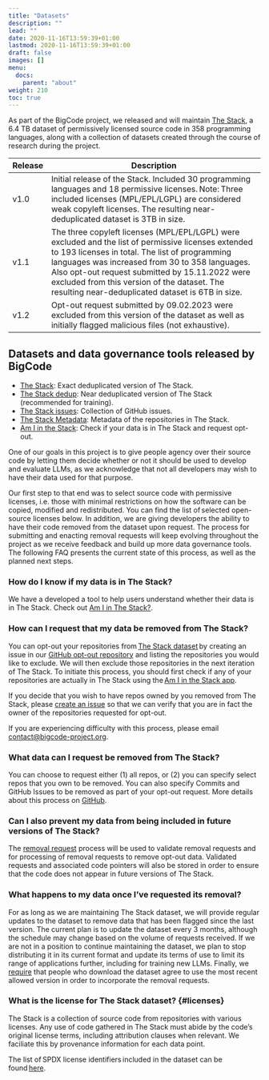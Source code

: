 ```yaml
---
title: "Datasets"
description: ""
lead: ""
date: 2020-11-16T13:59:39+01:00
lastmod: 2020-11-16T13:59:39+01:00
draft: false
images: []
menu:
  docs:
    parent: "about"
weight: 210
toc: true
---
```


As part of the BigCode project, we released and will maintain [The Stack](https://huggingface.co/datasets/bigcode/the-stack), a 6.4 TB dataset of permissively licensed source code in 358 programming languages, along with a collection of datasets created through the course of research during the project. 

| Release    | Description                    |
| ---------- | ------------------------------ |
| v1.0       | Initial release of the Stack. Included 30 programming languages and 18 permissive licenses. Note: Three included licenses (MPL/EPL/LGPL) are considered weak copyleft licenses. The resulting near-deduplicated dataset is 3TB in size.    |
| v1.1       |  The three copyleft licenses (MPL/EPL/LGPL) were excluded and the list of permissive licenses extended to 193 licenses in total. The list of programming languages was increased from 30 to 358 languages. Also opt-out request submitted by 15.11.2022 were excluded from this version of the dataset. The resulting near-deduplicated dataset is 6TB in size.     |
| v1.2       | Opt-out request submitted by 09.02.2023 were excluded from this version of the dataset as well as initially flagged malicious files (not exhaustive). |

## Datasets and data governance tools released by BigCode
- [The Stack](https://huggingface.co/datasets/bigcode/the-stack): Exact deduplicated version of The Stack. 
- [The Stack dedup](https://huggingface.co/datasets/bigcode/the-stack-dedup): Near deduplicated version of The Stack (recommended for training). 
- [The Stack issues](https://huggingface.co/datasets/bigcode/the-stack-github-issues): Collection of GitHub issues. 
- [The Stack Metadata](https://huggingface.co/datasets/bigcode/the-stack-metadata): Metadata of the repositories in The Stack. 
- [Am I in the Stack](https://huggingface.co/spaces/bigcode/in-the-stack): Check if your data is in The Stack and request opt-out. 

One of our goals in this project is to give people agency over their source code by letting them decide whether or not it should be used to develop and evaluate LLMs, as we acknowledge that not all developers may wish to have their data used for that purpose. 

Our first step to that end was to select source code with permissive licenses, i.e. those with minimal restrictions on how the software can be copied, modified and redistributed. You can find the list of selected open-source licenses below. In addition, we are giving developers the ability to have their code removed from the dataset upon request. The process for submitting and enacting removal requests will keep evolving throughout the project as we receive feedback and build up more data governance tools. The following FAQ presents the current state of this process, as well as the planned next steps. 

### How do I know if my data is in The Stack?
We have a developed a tool to help users understand whether their data is in The Stack. Check out [Am I in The Stack?](https://huggingface.co/spaces/bigcode/in-the-stack). 

### How can I request that my data be removed from The Stack?
You can opt-out your repositories from [The Stack dataset](https://huggingface.co/datasets/bigcode/the-stack) by creating an issue in our [GitHub opt-out repository](https://github.com/bigcode-project/opt-out-v2) and listing the repositories you would like to exclude. We will then exclude those repositories in the next iteration of The Stack.  To initiate this process, you should first check if any of your repositories are actually in The Stack using the [Am I in the Stack app](https://huggingface.co/spaces/bigcode/in-the-stack).  

If you decide that you wish to have repos owned by you removed from The Stack, please [create an issue](https://github.com/bigcode-project/opt-out-v2/issues/new?assignees=&labels=&template=opt-out-request.md&title=Opt-out+request+for+USERNAME) so that we can verify that you are in fact the owner of the repositories requested for opt-out. 

If you are experiencing difficulty with this process, please email contact@bigcode-project.org. 

### What data can I request be removed from The Stack?
You can choose to request either (1) all repos, or (2) you can specify select repos that you own to be removed. You can also specify Commits and GitHub Issues to be removed as part of your opt-out request. More details about this process on [GitHub](https://github.com/bigcode-project/opt-out-v2).

### Can I also prevent my data from being included in future versions of The Stack?
The [removal request](https://github.com/bigcode-project/opt-out-v2) process will be used to validate removal requests and for processing of removal requests to remove opt-out data. Validated requests and associated code pointers will also be stored in order to ensure that the code does not appear in future versions of The Stack.

### What happens to my data once I’ve requested its removal?
For as long as we are maintaining The Stack dataset, we will provide regular updates to the dataset to remove data that has been flagged since the last version. The current plan is to update the dataset every 3 months, although the schedule may change based on the volume of requests received. If we are not in a position to continue maintaining the dataset, we plan to stop distributing it in its current format and update its terms of use to limit its range of applications further, including for training new LLMs. Finally, we [require](https://huggingface.co/datasets/bigcode/the-stack#terms-of-use-for-the-stack) that people who download the dataset agree to use the most recent allowed version in order to incorporate the removal requests. 

### What is the license for The Stack dataset? {#licenses}
The Stack is a collection of source code from repositories with various licenses. Any use of code gathered in The Stack must abide by the code’s original license terms, including attribution clauses when relevant. We faciliate this by provenance information for each data point. 

The list of SPDX license identifiers included in the dataset can be found [here](https://huggingface.co/datasets/bigcode/the-stack/blob/main/licenses.json). 
